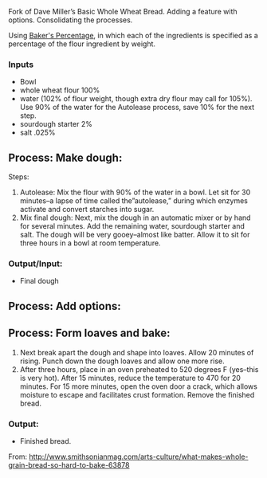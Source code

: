 Fork of Dave Miller’s Basic Whole Wheat Bread.  Adding a feature with options.  Consolidating the processes.

Using [Baker's Percentage](https://en.wikipedia.org/wiki/Baker_percentage), in which each of the ingredients is specified as a percentage of the flour ingredient by weight.

### Inputs

* Bowl
* whole wheat flour 100%
* water (102% of flour weight, though extra dry flour may call for 105%). Use 90% of the water for the Autolease process, save 10% for the next step.
* sourdough starter 2%
* salt .025%

## Process: Make dough:

Steps:
1. Autolease: Mix the flour with 90% of the water in a bowl. Let sit for 30 minutes–a lapse of time called the”autolease,” during which enzymes activate and convert starches into sugar.
2. Mix final dough: Next, mix the dough in an automatic mixer or by hand for several minutes. Add the remaining water, sourdough starter and salt. The dough will be very gooey–almost like batter. Allow it to sit for three hours in a bowl at room temperature.

### Output/Input:

 * Final dough
 
## Process: Add options:

## Process: Form loaves and bake:

1. Next break apart the dough and shape into loaves. Allow 20 minutes of rising. Punch down the dough loaves and allow one more rise. 
2. After three hours, place in an oven preheated to 520 degrees F (yes–this is very hot). After 15 minutes, reduce the temperature to 470 for 20 minutes. For 15 more minutes, open the oven door a crack, which allows moisture to escape and facilitates crust formation. Remove the finished bread.

### Output: 

* Finished bread.

From: http://www.smithsonianmag.com/arts-culture/what-makes-whole-grain-bread-so-hard-to-bake-63878
